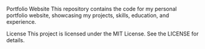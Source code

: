 Portfolio Website
This repository contains the code for my personal portfolio website, showcasing my projects, skills, education, and experience.

License
This project is licensed under the MIT License. See the LICENSE for details.
